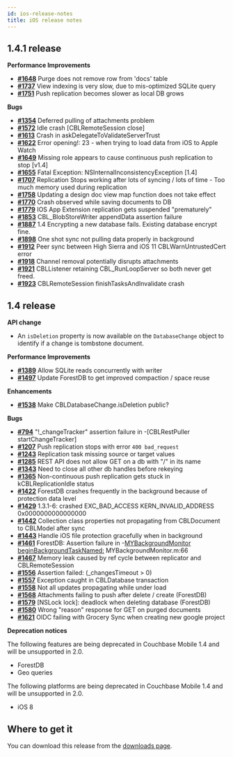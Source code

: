 ```yaml
---
id: ios-release-notes
title: iOS release notes
---
```


## 1.4.1 release

__Performance Improvements__

- [__#1648__](https://github.com/couchbase/couchbase-lite-ios/issues/1648) Purge does not remove row from 'docs' table
- [__#1737__](https://github.com/couchbase/couchbase-lite-ios/issues/1737) View indexing is very slow, due to mis-optimized SQLite query
- [__#1751__](https://github.com/couchbase/couchbase-lite-ios/issues/1751) Push replication becomes slower as local DB grows

__Bugs__

- [__#1354__](https://github.com/couchbase/couchbase-lite-ios/issues/1354) Deferred pulling of attachments problem
- [__#1572__](https://github.com/couchbase/couchbase-lite-ios/issues/1572) Idle crash [CBLRemoteSession close]
- [__#1613__](https://github.com/couchbase/couchbase-lite-ios/issues/1613) Crash in askDelegateToValidateServerTrust
- [__#1622__](https://github.com/couchbase/couchbase-lite-ios/issues/1622) Error opening!: 23 - when trying to load data from iOS to Apple Watch
- [__#1649__](https://github.com/couchbase/couchbase-lite-ios/issues/1649) Missing role appears to cause continuous push replication to stop [v1.4]
- [__#1655__](https://github.com/couchbase/couchbase-lite-ios/issues/1655) Fatal Exception: NSInternalInconsistencyException [1.4]
- [__#1707__](https://github.com/couchbase/couchbase-lite-ios/issues/1707) Replication Stops working after lots of syncing / lots of time - Too much memory used during replication
- [__#1758__](https://github.com/couchbase/couchbase-lite-ios/issues/1758) Updating a design doc view map function does not take effect
- [__#1770__](https://github.com/couchbase/couchbase-lite-ios/issues/1770) Crash observed while saving documents to DB
- [__#1779__](https://github.com/couchbase/couchbase-lite-ios/issues/1779) IOS App Extension replication gets suspended "prematurely"
- [__#1853__](https://github.com/couchbase/couchbase-lite-ios/issues/1853) CBL_BlobStoreWriter appendData assertion failure
- [__#1887__](https://github.com/couchbase/couchbase-lite-ios/issues/1887) 1.4 Encrypting a new database fails. Existing database encrypt fine.
- [__#1898__](https://github.com/couchbase/couchbase-lite-ios/issues/1898) One shot sync not pulling data properly in background
- [__#1912__](https://github.com/couchbase/couchbase-lite-ios/issues/1912) Peer sync between High Sierra and iOS 11 CBLWarnUntrustedCert error
- [__#1918__](https://github.com/couchbase/couchbase-lite-ios/issues/1918) Channel removal potentially disrupts attachments
- [__#1921__](https://github.com/couchbase/couchbase-lite-ios/issues/1921) CBLListener retaining CBL_RunLoopServer so both never get freed.
- [__#1923__](https://github.com/couchbase/couchbase-lite-ios/issues/1923) CBLRemoteSession finishTasksAndInvalidate crash

## 1.4 release

__API change__

- An `isDeletion` property is now available on the `DatabaseChange` object to identify if a change is tombstone document.

__Performance Improvements__

- [__#1389__](https://github.com/couchbase/couchbase-lite-ios/issues/1389) Allow SQLite reads concurrently with writer
- [__#1497__](https://github.com/couchbase/couchbase-lite-ios/issues/1497) Update ForestDB to get improved compaction / space reuse

__Enhancements__

- [__#1538__](https://github.com/couchbase/couchbase-lite-ios/issues/1538) Make CBLDatabaseChange.isDeletion public?

__Bugs__

- [__#794__](https://github.com/couchbase/couchbase-lite-ios/issues/794) "!_changeTracker" assertion failure in -[CBLRestPuller startChangeTracker]
- [__#1207__](https://github.com/couchbase/couchbase-lite-ios/issues/1207) Push replication stops with error `400 bad_request`
- [__#1243__](https://github.com/couchbase/couchbase-lite-ios/issues/1243) Replication task missing source or target values
- [__#1285__](https://github.com/couchbase/couchbase-lite-ios/issues/1285) REST API does not allow GET on a db with "/" in its name
- [__#1343__](https://github.com/couchbase/couchbase-lite-ios/issues/1343) Need to close all other db handles before rekeying
- [__#1365__](https://github.com/couchbase/couchbase-lite-ios/issues/1365) Non-continuous push replication gets stuck in kCBLReplicationIdle status
- [__#1422__](https://github.com/couchbase/couchbase-lite-ios/issues/1422) ForestDB crashes frequently in the background because of protection data level
- [__#1429__](https://github.com/couchbase/couchbase-lite-ios/issues/1429) 1.3.1-6: crashed EXC_BAD_ACCESS KERN_INVALID_ADDRESS 0x0000000000000000
- [__#1442__](https://github.com/couchbase/couchbase-lite-ios/issues/1442) Collection class properties not propagating from CBLDocument to CBLModel after sync
- [__#1443__](https://github.com/couchbase/couchbase-lite-ios/issues/1443) Handle iOS file protection gracefully when in background
- [__#1461__](https://github.com/couchbase/couchbase-lite-ios/issues/1461) ForestDB: Assertion failure in -[MYBackgroundMonitor beginBackgroundTaskNamed:]() MYBackgroundMonitor.m:66
- [__#1467__](https://github.com/couchbase/couchbase-lite-ios/issues/1467) Memory leak caused by ref cycle between replicator and CBLRemoteSession
- [__#1556__](https://github.com/couchbase/couchbase-lite-ios/issues/1556) Assertion failed: (_changesTimeout > 0)
- [__#1557__](https://github.com/couchbase/couchbase-lite-ios/issues/1557) Exception caught in CBLDatabase transaction
- [__#1558__](https://github.com/couchbase/couchbase-lite-ios/issues/1558) Not all updates propagating while under load
- [__#1568__](https://github.com/couchbase/couchbase-lite-ios/issues/1568) Attachments failing to push after delete / create (ForestDB)
- [__#1579__](https://github.com/couchbase/couchbase-lite-ios/issues/1579) [NSLock lock]: deadlock when deleting database (ForestDB)
- [__#1580__](https://github.com/couchbase/couchbase-lite-ios/issues/1580) Wrong "reason" response for GET on purged documents
- [__#1621__](https://github.com/couchbase/couchbase-lite-ios/issues/1621) OIDC failing with Grocery Sync when creating new google project

__Deprecation notices__

The following features are being deprecated in Couchbase Mobile 1.4 and will be unsupported in 2.0.

- ForestDB
- Geo queries

The following platforms are being deprecated in Couchbase Mobile 1.4 and will be unsupported in 2.0.

- iOS 8

## Where to get it

You can download this release from the [downloads page](http://www.couchbase.com/nosql-databases/downloads#couchbase-mobile).